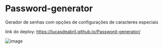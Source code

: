 # Password-generator

Gerador de senhas com opções de configurações de caracteres especiais

link do deploy: https://lucasdeabril.github.io/Password-generator/

![image](https://user-images.githubusercontent.com/118875218/232399708-8b1d4a5a-2c84-4b8d-a780-e8048d2a5c4c.png)
